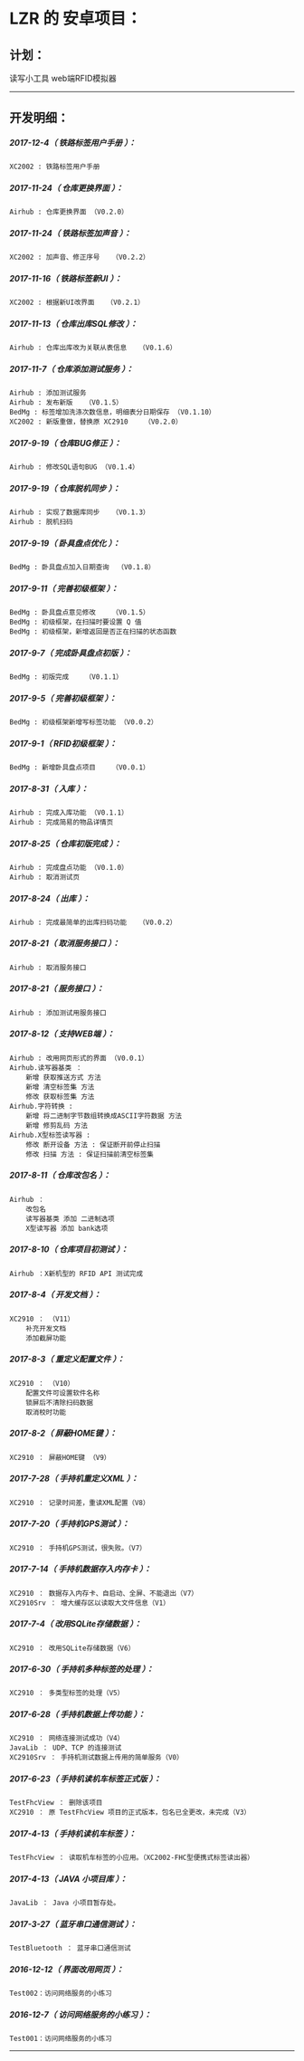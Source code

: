 LZR 的 安卓项目：
===================================================================

计划：
-------------------------------------------------------------------

读写小工具
web端RFID模拟器

*******************************************************************


开发明细：
-------------------------------------------------------------------

##### 2017-12-4（ 铁路标签用户手册 ）：
	XC2002 : 铁路标签用户手册

##### 2017-11-24（ 仓库更换界面 ）：
	Airhub : 仓库更换界面	（V0.2.0）

##### 2017-11-24（ 铁路标签加声音 ）：
	XC2002 : 加声音、修正序号	（V0.2.2）

##### 2017-11-16（ 铁路标签新UI ）：
	XC2002 : 根据新UI改界面	（V0.2.1）

##### 2017-11-13（ 仓库出库SQL修改 ）：
	Airhub : 仓库出库改为关联从表信息	（V0.1.6）

##### 2017-11-7（ 仓库添加测试服务 ）：
	Airhub : 添加测试服务
	Airhub : 发布新版	（V0.1.5）
	BedMg : 标签增加洗涤次数信息，明细表分日期保存	（V0.1.10）
	XC2002 : 新版重做，替换原 XC2910	（V0.2.0）

##### 2017-9-19（ 仓库BUG修正 ）：
	Airhub : 修改SQL语句BUG	（V0.1.4）

##### 2017-9-19（ 仓库脱机同步 ）：
	Airhub : 实现了数据库同步	（V0.1.3）
	Airhub : 脱机扫码

##### 2017-9-19（ 卧具盘点优化 ）：
	BedMg : 卧具盘点加入日期查询	（V0.1.8）

##### 2017-9-11（ 完善初级框架 ）：
	BedMg : 卧具盘点意见修改	（V0.1.5）
	BedMg : 初级框架，在扫描时要设置 Q 值
	BedMg : 初级框架，新增返回是否正在扫描的状态函数

##### 2017-9-7（ 完成卧具盘点初版 ）：
	BedMg : 初版完成	（V0.1.1）

##### 2017-9-5（ 完善初级框架 ）：
	BedMg : 初级框架新增写标签功能	（V0.0.2）

##### 2017-9-1（ RFID初级框架 ）：
	BedMg : 新增卧具盘点项目	（V0.0.1）

##### 2017-8-31（ 入库 ）：
	Airhub : 完成入库功能	（V0.1.1）
	Airhub : 完成简易的物品详情页

##### 2017-8-25（ 仓库初版完成 ）：
	Airhub : 完成盘点功能	（V0.1.0）
	Airhub : 取消测试页

##### 2017-8-24（ 出库 ）：
	Airhub : 完成最简单的出库扫码功能	（V0.0.2）

##### 2017-8-21（ 取消服务接口 ）：
	Airhub : 取消服务接口

##### 2017-8-21（ 服务接口 ）：
	Airhub : 添加测试用服务接口

##### 2017-8-12（ 支持WEB端 ）：
	Airhub : 改用网页形式的界面 （V0.0.1）
	Airhub.读写器基类 ：
		新增 获取推送方式 方法
		新增 清空标签集 方法
		修改 获取标签集 方法
	Airhub.字符转换 :
		新增 将二进制字节数组转换成ASCII字符数据 方法
		新增 修剪乱码 方法
	Airhub.X型标签读写器 :
		修改 断开设备 方法 : 保证断开前停止扫描
		修改 扫描 方法 : 保证扫描前清空标签集

##### 2017-8-11（ 仓库改包名 ）：
	Airhub ：
		改包名
		读写器基类 添加 二进制选项
		X型读写器 添加 bank选项

##### 2017-8-10（ 仓库项目初测试 ）：
	Airhub ：X新机型的 RFID API 测试完成

##### 2017-8-4（ 开发文档 ）：
	XC2910 ： （V11）
		补充开发文档
		添加截屏功能

##### 2017-8-3（ 重定义配置文件 ）：
	XC2910 ： （V10）
		配置文件可设置软件名称
		锁屏后不清除扫码数据
		取消校时功能

##### 2017-8-2（ 屏蔽HOME键 ）：
	XC2910 ： 屏蔽HOME键 （V9）

##### 2017-7-28（ 手持机重定义XML ）：
	XC2910 ： 记录时间差，重读XML配置（V8）

##### 2017-7-20（ 手持机GPS测试 ）：
	XC2910 ： 手持机GPS测试，很失败。（V7）

##### 2017-7-14（ 手持机数据存入内存卡 ）：
	XC2910 ： 数据存入内存卡、自启动、全屏、不能退出（V7）
	XC2910Srv ： 增大缓存区以读取大文件信息（V1）

##### 2017-7-4（ 改用SQLite存储数据 ）：
	XC2910 ： 改用SQLite存储数据（V6）

##### 2017-6-30（ 手持机多种标签的处理 ）：
	XC2910 ： 多类型标签的处理（V5）

##### 2017-6-28（ 手持机数据上传功能 ）：
	XC2910 ： 网络连接测试成功（V4）
	JavaLib ： UDP、TCP 的连接测试
	XC2910Srv ： 手持机测试数据上传用的简单服务（V0）

##### 2017-6-23（ 手持机读机车标签正式版 ）：
	TestFhcView ： 删除该项目
	XC2910 ： 原 TestFhcView 项目的正式版本，包名已全更改，未完成（V3）

##### 2017-4-13（ 手持机读机车标签 ）：
	TestFhcView ： 读取机车标签的小应用。（XC2002-FHC型便携式标签读出器）

##### 2017-4-13（ JAVA 小项目库 ）：
	JavaLib ： Java 小项目暂存处。

##### 2017-3-27（ 蓝牙串口通信测试 ）：
	TestBluetooth ： 蓝牙串口通信测试

##### 2016-12-12（ 界面改用网页 ）：
	Test002：访问网络服务的小练习

##### 2016-12-7（ 访问网络服务的小练习 ）：
	Test001：访问网络服务的小练习

*******************************************************************
